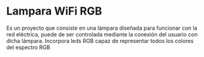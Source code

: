 # Lampara WiFi RGB

Es un proyecto que consiste en una lámpara diseñada para funcionar con la red eléctrica, puede de ser controlada mediante la conexión del usuario con dicha lámpara. Incorpora leds RGB capaz de representar todos los colores del espectro RGB
